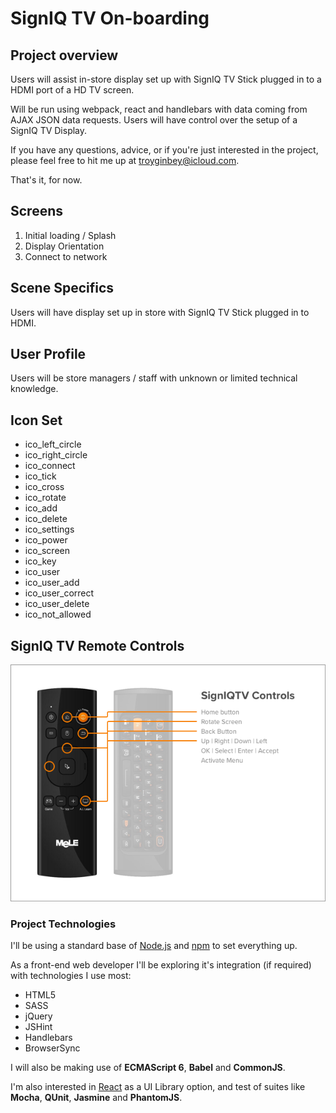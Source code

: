 # SignIQ TV On-boarding #
## Project overview ##
Users will assist in-store display set up with SignIQ TV Stick plugged in to a HDMI port of a HD TV screen.

Will be run using webpack, react and handlebars with data coming from AJAX JSON data requests.
Users will have control over the setup of a SignIQ TV Display.

If you have any questions, advice, or if you're just interested in the project, please feel free to hit me up at [troyginbey@icloud.com](troyginbey@icloud.com).

That's it, for now.

## Screens ##

1. Initial loading / Splash
2. Display Orientation
3. Connect to network

## Scene Specifics ##

Users will have display set up in store with SignIQ TV Stick plugged in to HDMI.

## User Profile ##

Users will be store managers / staff with unknown or limited technical knowledge.

## Icon Set ##

- ico_left_circle
- ico_right_circle
- ico_connect
- ico_tick
- ico_cross
- ico_rotate
- ico_add
- ico_delete
- ico_settings
- ico_power
- ico_screen
- ico_key
- ico_user
- ico_user_add
- ico_user_correct
- ico_user_delete
- ico_not_allowed

## SignIQ TV Remote Controls ##

![SignIQ TV Controls](https://github.com/itroy/signiq-ob/blob/master/images/signig_tv_controls.png?raw=true "SignIQ TV Controls")

### Project Technologies ###
I'll be using a standard base of [Node.js](https://nodejs.org/ "Node.js") and [npm](https://www.npmjs.com/ "npm") to set everything up.

As a front-end web developer I'll be exploring it's integration (if required) with technologies I use most:
- HTML5
- SASS
- jQuery
- JSHint
- Handlebars
- BrowserSync

I will also be making use of **ECMAScript 6**, **Babel** and **CommonJS**.

I'm also interested in [React](https://facebook.github.io/react/) as a UI Library option, and test of suites like **Mocha**, **QUnit**, **Jasmine** and **PhantomJS**.
